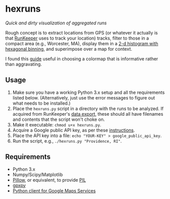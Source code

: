 # hexruns

*Quick and dirty visualization of aggregated runs*

Rough concept is to extract locations from GPS (or whatever it actually is that [RunKeeper](http://runkeeper.com) uses to track your location) tracks, filter to those in a compact area (e.g., Worcester, MA), display them in a [2-d histogram with hexagonal binning](http://matplotlib.org/examples/pylab_examples/hexbin_demo.html), and superimpose over a map for context.

I found this [guide](http://matplotlib.org/users/colormaps.html) useful in choosing a colormap that is informative rather than aggravating.

## Usage

1. Make sure you have a working Python 3.x setup and all the requirements listed below. (Alternatively, just use the error messages to figure out what needs to be installed.)
2. Place the `hexruns.py` script in a directory with the runs to be analyzed. If acquired from RunKeeper's [data export](https://support.runkeeper.com/hc/en-us/articles/201109886-How-to-Export-your-RunKeeper-data), these should all have filenames and contents that the script won't choke on.
3. Make it executable: `chmod u+x hexruns.py`.
4. Acquire a Google public API key, as per these [instructions](https://github.com/googlemaps/google-maps-services-python).
5. Place the API key into a file: `echo "YOUR-KEY" > google_public_api_key`.
6. Run the script, e.g., `./hexruns.py "Providence, RI"`.

## Requirements

* Python 3.x
* Numpy/Scipy/Matplotlib
* [Pillow](https://python-pillow.github.io/), or equivalent, to provide [PIL](http://www.pythonware.com/products/pil/)
* [gpxpy](https://github.com/tkrajina/gpxpy)
* [Python client for Google Maps Services](https://github.com/googlemaps/google-maps-services-python)
